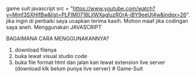 game suit javascript src = "https://www.youtube.com/watch?v=Mmf3SXHifBw&list=PLFIM0718LjIWXagluzROrA-iBY9eeUt4w&index=26". jika ingin di perbaiki saya ucapkan terima kasih. Mohon maaf jika codingan saya aneh. Menggunakan JAVASCRIPT

BAGAIMANA CARA MENGGUNAKANNYA?

1. download filenya
2. buka lewat visual studio code
3. buka file format html dan jalan kan lewat extension live server (download klk belum punya live server)
#   G a m e - S u i t  
 